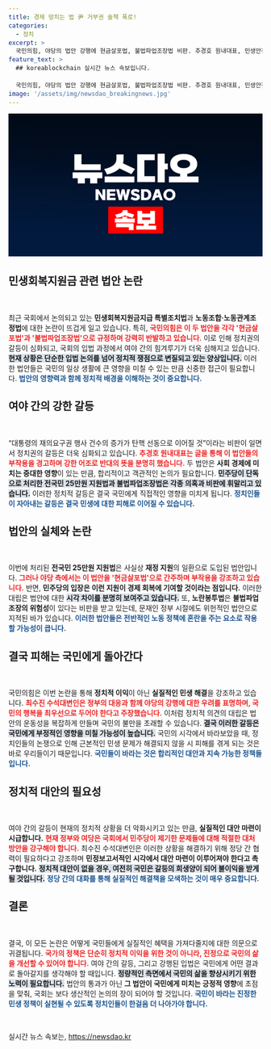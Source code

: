 ```yaml
---
title: 경제 망치는 법 尹 거부권 술책 폭로!
categories:
  - 정치
excerpt: >
  국민의힘, 야당의 법안 강행에 현금살포법, 불법파업조장법 비판. 추경호 원내대표, 민생안전 대신 정략적 행동 경고. 야당의 입법 폭주 속, 민주주의 회복이 시급하다! 클릭하고 더 알아보세요!
feature_text: >
  ## koreablockchain 실시간 뉴스 속보입니다.

  국민의힘, 야당의 법안 강행에 현금살포법, 불법파업조장법 비판. 추경호 원내대표, 민생안전 대신 정략적 행동 경고. 야당의 입법 폭주 속, 민주주의 회복이 시급하다! 클릭하고 더 알아보세요!
image: '/assets/img/newsdao_breakingnews.jpg'
---
```


<p><img src="/assets/img/newsdao_breakingnews.jpg" alt="koreablockchain 속보" /></p>

<h2>민생회복지원금 관련 법안 논란</h2>

<p data-ke-size="size16">&nbsp;</p>

<p>최근 국회에서 논의되고 있는 <b>민생회복지원금지급 특별조치법</b>과 <b>노동조합·노동관계조정법</b>에 대한 논란이 뜨겁게 일고 있습니다. 특히, <b><span style="color: #ee2323;">국민의힘은 이 두 법안을 각각 '현금살포법'과 '불법파업조장법'으로 규정하며 강력히 반발하고 있습니다.</span></b> 이로 인해 정치권의 갈등이 심화되고, 국회의 입법 과정에서 여야 간의 힘겨루기가 더욱 심해지고 있습니다. <b><span style="background-color: #21538527;">현재 상황은 단순한 입법 논의를 넘어 정치적 쟁점으로 변질되고 있는 양상입니다.</span></b> 이러한 법안들은 국민의 일상 생활에 큰 영향을 미칠 수 있는 만큼 신중한 접근이 필요합니다. <b><span style="color: #1a5490;">법안의 영향력과 함께 정치적 배경을 이해하는 것이 중요합니다.</span></b> </p>

<h2>여야 간의 강한 갈등</h2>

<p data-ke-size="size16">&nbsp;</p>

<p>“대통령의 재의요구권 행사 건수의 증가가 탄핵 선동으로 이어질 것”이라는 비판이 일면서 정치권의 갈등은 더욱 심화되고 있습니다. <b><span style="color: #ee2323;">추경호 원내대표는 글을 통해 이 법안들의 부작용을 경고하며 강한 어조로 반대의 뜻을 분명히 했습니다.</span></b> 두 법안은 <b>사회 경제에 미치는 중대한 영향</b>이 있는 만큼, 합리적이고 객관적인 논의가 필요합니다. <b><span style="background-color: #21538527;">민주당이 단독으로 처리한 <b>전국민 25만원 지원법</b>과 <b>불법파업조장법</b>은 각종 의혹과 비판에 휘말리고 있습니다.</span></b> 이러한 정치적 갈등은 결국 국민에게 직접적인 영향을 미치게 됩니다. <b><span style="color: #1a5490;">정치인들이 자아내는 갈등은 결국 민생에 대한 피해로 이어질 수 있습니다.</span></b></p>

<h2>법안의 실체와 논란</h2>

<p data-ke-size="size16">&nbsp;</p>

<p>이번에 처리된 <b>전국민 25만원 지원법</b>은 사실상 <b>재정 지원</b>의 일환으로 도입된 법안입니다. <b><span style="color: #ee2323;">그러나 야당 측에서는 이 법안을 '현금살포법'으로 간주하며 부작용을 강조하고 있습니다.</span></b> 반면, <b>민주당의 입장은 이런 지원이 경제 회복에 기여할 것이라는 점입니다.</b> 이러한 대립은 법안에 대한 <b><span style="background-color: #21538527;">시각 차이를 분명히 보여주고 있습니다.</span></b> 또, <b>노란봉투법</b>은 <b>불법파업 조장의 위험성</b>이 있다는 비판을 받고 있는데, 문재인 정부 시절에도 위헌적인 법안으로 지적된 바가 있습니다. <b><span style="color: #1a5490;">이러한 법안들은 전반적인 노동 정책에 혼란을 주는 요소로 작용할 가능성이 큽니다.</span></b></p>

<h2>결국 피해는 국민에게 돌아간다</h2>

<p data-ke-size="size16">&nbsp;</p>

<p>국민의힘은 이번 논란을 통해 <b>정치적 이익</b>이 아닌 <b>실질적인 민생 해결</b>을 강조하고 있습니다. <b><span style="color: #ee2323;">최수진 수석대변인은 정부의 대응과 함께 야당의 강행에 대한 우려를 표명하며, 국민의 행복을 최우선으로 두어야 한다고 주장했습니다.</span></b> 이처럼 정치적 의견의 대립은 법안의 운동성을 복잡하게 만들며 국민의 불만을 초래할 수 있습니다. <b><span style="background-color: #21538527;">결국 이러한 갈등은 국민에게 부정적인 영향을 미칠 가능성이 높습니다.</span></b> 국민의 시각에서 바라보았을 때, 정치인들의 논쟁으로 인해 근본적인 민생 문제가 해결되지 않을 시 피해를 겪게 되는 것은 바로 우리들이기 때문입니다. <b><span style="color: #1a5490;">국민들이 바라는 것은 합리적인 대안과 지속 가능한 정책들입니다.</span></b></p>

<h2>정치적 대안의 필요성</h2>

<p data-ke-size="size16">&nbsp;</p>

<p>여야 간의 갈등이 현재의 정치적 상황을 더 악화시키고 있는 만큼, <b>실질적인 대안 마련이 시급합니다.</b> <b><span style="color: #ee2323;">현재 정부와 여당은 국회에서 민주당이 제기한 문제들에 대해 적절한 대처 방안을 강구해야 합니다.</span></b> 최수진 수석대변인은 이러한 상황을 해결하기 위해 정당 간 협력이 필요하다고 강조하며 <b>민정보고서적인 시각에서 대안 마련이 이루어져야 한다고 촉구합니다.</b> <b><span style="background-color: #21538527;">정치적 대안이 없을 경우, 여전히 국민은 갈등의 희생양이 되어 불이익을 받게 될 것입니다.</span></b> <b><span style="color: #1a5490;">정당 간의 대화를 통해 실질적인 해결책을 모색하는 것이 매우 중요합니다.</span></b></p>

<h2>결론</h2>

<p data-ke-size="size16">&nbsp;</p>

<p>결국, 이 모든 논란은 어떻게 국민들에게 실질적인 혜택을 가져다줄지에 대한 의문으로 귀결됩니다. <b><span style="color: #ee2323;">국가의 정책은 단순히 정치적 이익을 위한 것이 아니라, 진정으로 국민의 삶을 개선할 수 있어야 합니다.</span></b> 여야 간의 갈등, 그리고 강행된 입법은 국민에게 어떤 결과로 돌아갈지를 생각해야 할 때입니다. <b><span style="background-color: #21538527;">정량적인 측면에서 국민의 삶을 향상시키기 위한 노력이 필요합니다.</span></b> 법안의 통과가 아닌 <b>그 법안이 국민에게 미치는 긍정적 영향</b>에 초점을 맞춰, 국회는 보다 생산적인 논의의 장이 되어야 할 것입니다. <b><span style="color: #1a5490;">국민이 바라는 진정한 민생 정책이 실현될 수 있도록 정치인들이 한걸음 더 나아가야 합니다.</span></b></p>

<p data-ke-size="size16">&nbsp;</p>
실시간 뉴스 속보는, <a href="https://newsdao.kr" rel="dofollow">https://newsdao.kr</a>


